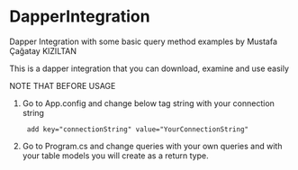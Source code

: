 # DapperIntegration
Dapper Integration with some basic query method examples by Mustafa Çağatay KIZILTAN

This is a dapper integration that you can download, examine and use easily

NOTE THAT BEFORE USAGE

1. Go to App.config and change below tag string with your connection string

        add key="connectionString" value="YourConnectionString" 

2. Go to Program.cs and change queries with your own queries and <object> with your table models you will create as a return type.



